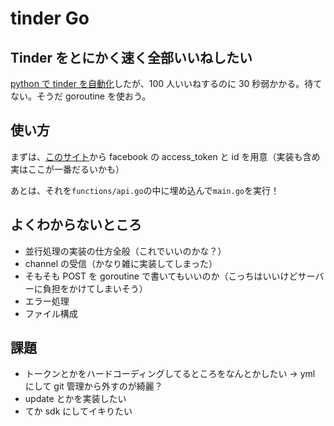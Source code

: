 # tinder Go

## Tinder をとにかく速く全部いいねしたい

[python で tinder を自動化](https://github.com/Dragon-taro/tinder)したが、100 人いいねするのに 30 秒弱かかる。待てない。そうだ goroutine を使おう。

## 使い方

まずは、[このサイト](https://gist.github.com/taseppa/66fc7239c66ef285ecb28b400b556938)から facebook の access_token と id を用意（実装も含め実はここが一番だるいかも）

あとは、それを`functions/api.go`の中に埋め込んで`main.go`を実行！

## よくわからないところ

- 並行処理の実装の仕方全般（これでいいのかな？）
- channel の受信（かなり雑に実装してしまった）
- そもそも POST を goroutine で書いてもいいのか（こっちはいいけどサーバーに負担をかけてしまいそう）
- エラー処理
- ファイル構成

## 課題

- トークンとかをハードコーディングしてるところをなんとかしたい → yml にして git 管理から外すのが綺麗？
- update とかを実装したい
- てか sdk にしてイキりたい
